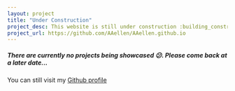 ```yaml
---
layout: project
title: "Under Construction"
project_desc: This website is still under construction :building_construction:.
project_url: https://github.com/AAellen/AAellen.github.io
---
```

##### There are currently no projects being showcased :confused:. Please come back at a later date...

You can still visit my [Github profile](https://github.com/AAellen)
